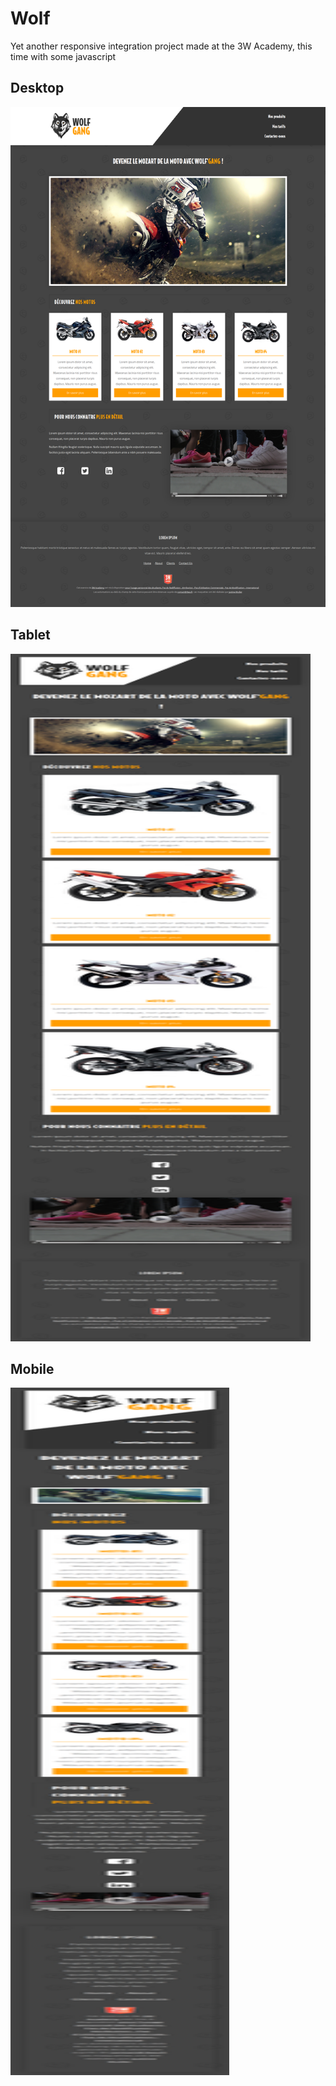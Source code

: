 # Wolf

Yet another responsive integration project made at the 3W Academy, this time with some javascript

## Desktop

<img src="https://github.com/albert0x22/Wolf/blob/master/maquette/desktop.png" alt="alt text" width="900px" height="800px">

## Tablet

<img src="https://github.com/albert0x22/Wolf/blob/master/maquette/tablette.png" alt="alt text" width="480px" height="1100px">

## Mobile 

<img src="https://github.com/albert0x22/Wolf/blob/master/maquette/mobile.png" alt="alt text" width="350px" height="1100px">

